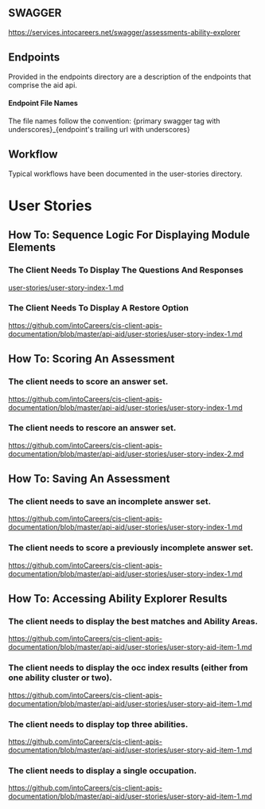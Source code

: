 ## SWAGGER
https://services.intocareers.net/swagger/assessments-ability-explorer

## Endpoints
Provided in the endpoints directory are a description of the endpoints that comprise the aid api.

#### Endpoint File Names
The file names follow the convention:
{primary swagger tag with underscores}_{endpoint's trailing url with underscores}

## Workflow

Typical workflows have been documented in the user-stories directory.



# User Stories

## How To: Sequence Logic For Displaying Module Elements

### The Client Needs To Display The Questions And Responses
[user-stories/user-story-index-1.md](/api-ability-explorer/user-stories/user-story-index-1.md)

### The Client Needs To Display A Restore Option
https://github.com/intoCareers/cis-client-apis-documentation/blob/master/api-aid/user-stories/user-story-index-1.md

## How To: Scoring An Assessment

### The client needs to score an answer set.
https://github.com/intoCareers/cis-client-apis-documentation/blob/master/api-aid/user-stories/user-story-index-1.md

### The client needs to rescore an answer set.
https://github.com/intoCareers/cis-client-apis-documentation/blob/master/api-aid/user-stories/user-story-index-2.md

## How To: Saving An Assessment

### The client needs to save an incomplete answer set.
https://github.com/intoCareers/cis-client-apis-documentation/blob/master/api-aid/user-stories/user-story-index-1.md

### The client needs to score a previously incomplete answer set.
https://github.com/intoCareers/cis-client-apis-documentation/blob/master/api-aid/user-stories/user-story-index-1.md


## How To: Accessing Ability Explorer Results  

### The client needs to display the best matches and Ability Areas.
https://github.com/intoCareers/cis-client-apis-documentation/blob/master/api-aid/user-stories/user-story-aid-item-1.md

### The client needs to display the occ index results (either from one ability cluster or two).
https://github.com/intoCareers/cis-client-apis-documentation/blob/master/api-aid/user-stories/user-story-aid-item-1.md

### The client needs to display top three abilities.
https://github.com/intoCareers/cis-client-apis-documentation/blob/master/api-aid/user-stories/user-story-aid-item-1.md

### The client needs to display a single occupation.
https://github.com/intoCareers/cis-client-apis-documentation/blob/master/api-aid/user-stories/user-story-aid-item-1.md
